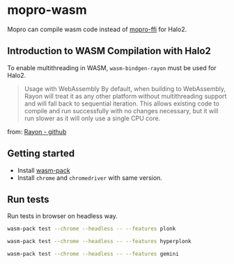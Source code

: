 # mopro-wasm

Mopro can compile wasm code instead of [mopro-ffi](../mopro-ffi/) for Halo2.

## Introduction to WASM Compilation with Halo2

To enable multithreading in WASM, `wasm-bindgen-rayon` must be used for Halo2.

> Usage with WebAssembly
By default, when building to WebAssembly, Rayon will treat it as any other platform without multithreading support and will fall back to sequential iteration. This allows existing code to compile and run successfully with no changes necessary, but it will run slower as it will only use a single CPU core.

from: [Rayon - github](https://github.com/rayon-rs/rayon#usage-with-webassembly)

## Getting started

- Install [wasm-pack](https://rustwasm.github.io/wasm-pack/installer/)
- Install `chrome` and `chromedriver` with same version.

## Run tests

Run tests in browser on headless way.

```bash
wasm-pack test --chrome --headless -- --features plonk
```

```bash
wasm-pack test --chrome --headless -- --features hyperplonk
```

```bash
wasm-pack test --chrome --headless -- --features gemini
```